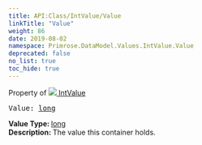 ```yaml
---
title: API:Class/IntValue/Value
linkTitle: "Value"
weight: 86
date: 2019-08-02
namespace: Primrose.DataModel.Values.IntValue.Value
deprecated: false
no_list: true
toc_hide: true
---
```

Property of <a href="/docs/api-reference/Class/IntValue"><img src="/icons/silk/value.png"/>&nbsp;IntValue</a>
<pre class="method-declaration">
Value: <a class="type" href="/docs/api-reference/System/Primitives#int64">long</a></pre>
<b>Value Type: </b>
<a class="type" href="/docs/api-reference/System/Primitives#int64">long</a>
<br/>
<b>Description: </b>
The value this container holds.

